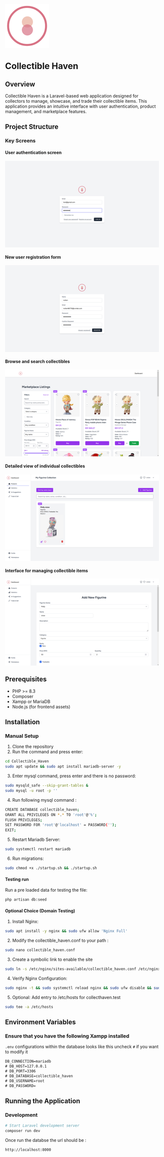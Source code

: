 ![alt text](https://github.com/jtee509/Collectible_Haven/blob/main/documentation/Logo.png?raw=true "Logo")

# Collectible Haven

## Overview
Collectible Haven is a Laravel-based web application designed for collectors to manage, showcase, and trade their collectible items. This application provides an intuitive interface with user authentication, product management, and marketplace features.

## Project Structure

### Key Screens

#### User authentication screen

![alt text](https://github.com/jtee509/Collectible_Haven/blob/main/documentation/Login.png?raw=true "Login")

#### New user registration form

![alt text](https://github.com/jtee509/Collectible_Haven/blob/main/documentation/Register.png?raw=true "Register")

####  Browse and search collectibles

![alt text](https://github.com/jtee509/Collectible_Haven/blob/main/documentation/Main%20Marketplace.png?raw=true "Marketplace")

#### Detailed view of individual collectibles

![alt text](https://github.com/jtee509/Collectible_Haven/blob/main/documentation/Product%20Page.png?raw=true "Product Page")

#### Interface for managing collectible items

![alt text](https://github.com/jtee509/Collectible_Haven/blob/main/documentation/Product%20Edit.png?raw=true "Product Edit")


## Prerequisites
- PHP >= 8.3
- Composer 
- Xampp or MariaDB
- Node.js (for frontend assets)

## Installation

### Manual Setup
1. Clone the repository 
2. Run the command and press enter:
```bash
cd Collectible_Haven
sudo apt update && sudo apt install mariadb-server -y 
```
3. Enter mysql command, press enter and there is no password:
```bash
sudo mysqld_safe --skip-grant-tables & 
sudo mysql -u root -p ''
```

4. Run following mysql command :
```bash
CREATE DATABASE collectible_haven;
GRANT ALL PRIVILEGES ON *.* TO 'root'@'%';
FLUSH PRIVILEGES;
SET PASSWORD FOR 'root'@'localhost' = PASSWORD('');
EXIT;
```
5. Restart Mariadb Server:
```bash
sudo systemctl restart mariadb
```
6. Run migrations:
```bash
sudo chmod +x ./startup.sh && ./startup.sh
```
#### Testing run
Run a pre loaded data for testing the file:
```bash
php artisan db:seed
```

#### Optional Choice (Domain Testing)
1. Install Nginx:
```bash
sudo apt install -y nginx && sudo ufw allow 'Nginx Full' 
```
2. Modify the collectible_haven.conf to your path :
```bash
sudo nano collectible_haven.conf
```
3. Create a symbolic link to enable the site
```bash
sudo ln -s /etc/nginx/sites-available/collectible_haven.conf /etc/nginx/sites-enabled/
```
4. Verify Nginx Configuration:
```bash
sudo nginx -t && sudo systemctl reload nginx && sudo ufw disable && sudo ufw enable
```
5. Optional: Add entry to /etc/hosts for collecthaven.test
```bash
sudo tee -a /etc/hosts
```

## Environment Variables
### Ensure that you have the following Xampp installed 
`.env` configurations within the database looks like this uncheck `#` if you want to modify it
```env
DB_CONNECTION=mariadb
# DB_HOST=127.0.0.1
# DB_PORT=3306
# DB_DATABASE=collectible_haven
# DB_USERNAME=root
# DB_PASSWORD=
```

## Running the Application

### Development
```bash
# Start Laravel development server
composer run dev
```
Once run the databse the url should be :
```bash
http://localhost:8000
```
